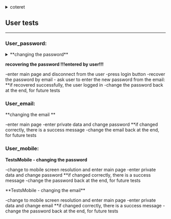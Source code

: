 
<details><summary>coteret</summary>
<p>

- test
- test

     - test


</p>
</details>


## User  tests
----


### User_password:


<details><summary>**changing the password**</summary>
<p>
test details:
 
    -enter main page
    -enter private data and change password 
    **if changed correctly, there is a success message
    -change the password back at the end, for future tests
</p>
</details>
   
<details2><summary>**recovering the password    !!!entered by user!!!**</summary>
<p>   
    -enter main page and disconnect from the user
    -press login button		
    -recover the password by email 
    - ask user to enter the new password from the email: 		
    **if recovered successfully, the user logged in
    -change the password back at the end, for future tests
</p>
</details2>  	


### User_email:

<details3><summary>**changing the email **</summary>
<p>     
    -enter main page
    -enter private data and change password 
    **if changed correctly, there is a success message
    -change the email back at the end, for future tests
</p>
</details3> 
 
 
### User_mobile:


<details9><summary>**TestsMobile - changing the password**</summary>
<p>  
    -change to mobile screen resolution and enter main page
    -enter private data and change password 
    **if changed correctly, there is a success message
    -change the password back at the end, for future tests
</p>

  
<summary>**TestsMobile - changing the email**</summary>
<p>   
    -change to mobile screen resolution and enter main page
    -enter private data and change email 
    **if changed correctly, there is a success message
    -change the password back at the end, for future tests
</p>
</details9>     